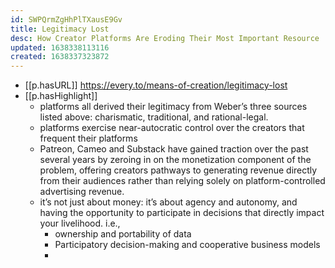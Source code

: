 ```yaml
---
id: SWPQrmZgHhPlTXausE9Gv
title: Legitimacy Lost
desc: How Creator Platforms Are Eroding Their Most Important Resource
updated: 1638338113116
created: 1638337323872
---
```




- [[p.hasURL]] https://every.to/means-of-creation/legitimacy-lost
- [[p.hasHighlight]]
  - platforms all derived their legitimacy from Weber’s three sources listed above: charismatic, traditional, and rational-legal. 
  - platforms exercise near-autocratic control over the creators that frequent their platforms
  - Patreon, Cameo and Substack have gained traction over the past several years by zeroing in on the monetization component of the problem, offering creators pathways to generating revenue directly from their audiences rather than relying solely on platform-controlled advertising revenue. 
  - it’s not just about money: it’s about agency and autonomy, and having the opportunity to participate in decisions that directly impact your livelihood. i.e., 
    - ownership and portability of data
    - Participatory decision-making and cooperative business models 
    - 
